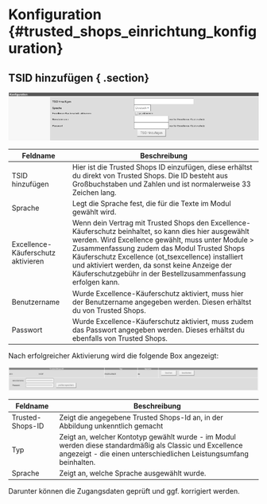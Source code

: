 # Konfiguration {#trusted_shops_einrichtung_konfiguration}

## TSID hinzufügen { .section}

![](Bilder/trusted_shops/TS-2016-12-14_002.png "Bereich Konfiguration des Trusted Shops-Moduls")

|Feldname|Beschreibung|
|--------|------------|
|TSID hinzufügen|Hier ist die Trusted Shops ID einzufügen, diese erhältst du direkt von Trusted Shops. Die ID besteht aus Großbuchstaben und Zahlen und ist normalerweise 33 Zeichen lang.|
|Sprache|Legt die Sprache fest, die für die Texte im Modul gewählt wird.|
|Excellence-Käuferschutz aktivieren|Wenn dein Vertrag mit Trusted Shops den Excellence-Käuferschutz beinhaltet, so kann dies hier ausgewählt werden. Wird Excellence gewählt, muss unter Module \> Zusammenfassung zudem das Modul Trusted Shops Käuferschutz Excellence \(ot\_tsexcellence\) installiert und aktiviert werden, da sonst keine Anzeige der Käuferschutzgebühr in der Bestellzusammenfassung erfolgen kann.|
|Benutzername|Wurde Excellence-Käuferschutz aktiviert, muss hier der Benutzername angegeben werden. Diesen erhältst du von Trusted Shops.|
|Passwort|Wurde Excellence-Käuferschutz aktiviert, muss zudem das Passwort angegeben werden. Dieses erhältst du ebenfalls von Trusted Shops.|

Nach erfolgreicher Aktivierung wird die folgende Box angezeigt:

![](Bilder/trusted_shops/TS-2016-12-14_004.png "Trusted Shops-ID und Benutzerdaten")

|Feldname|Beschreibung|
|--------|------------|
|Trusted-Shops-ID|Zeigt die angegebene Trusted Shops-Id an, in der Abbildung unkenntlich gemacht|
|Typ|Zeigt an, welcher Kontotyp gewählt wurde - im Modul werden diese standardmäßig als Classic und Excellence angezeigt - die einen unterschiedlichen Leistungsumfang beinhalten.|
|Sprache|Zeigt an, welche Sprache ausgewählt wurde.|

Darunter können die Zugangsdaten geprüft und ggf. korrigiert werden.



